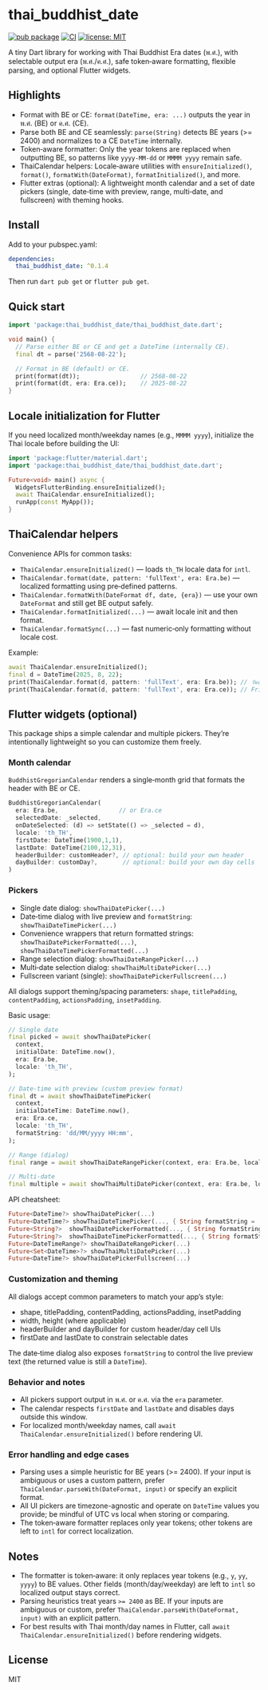 # thai_buddhist_date

[![pub package](https://img.shields.io/pub/v/thai_buddhist_date.svg)](https://pub.dev/packages/thai_buddhist_date)
[![CI](https://github.com/Kidpech-code/thai_buddhist_date/actions/workflows/ci.yml/badge.svg)](https://github.com/Kidpech-code/thai_buddhist_date/actions)
[![license: MIT](https://img.shields.io/badge/license-MIT-blue.svg)](LICENSE)

A tiny Dart library for working with Thai Buddhist Era dates (พ.ศ.), with selectable output era (พ.ศ./ค.ศ.), safe token‑aware formatting, flexible parsing, and optional Flutter widgets.

## Highlights

- Format with BE or CE: `format(DateTime, era: ...)` outputs the year in พ.ศ. (BE) or ค.ศ. (CE).
- Parse both BE and CE seamlessly: `parse(String)` detects BE years (>= 2400) and normalizes to a CE `DateTime` internally.
- Token‑aware formatter: Only the year tokens are replaced when outputting BE, so patterns like `yyyy-MM-dd` or `MMMM yyyy` remain safe.
- ThaiCalendar helpers: Locale‑aware utilities with `ensureInitialized()`, `format()`, `formatWith(DateFormat)`, `formatInitialized()`, and more.
- Flutter extras (optional): A lightweight month calendar and a set of date pickers (single, date‑time with preview, range, multi‑date, and fullscreen) with theming hooks.

## Install

Add to your pubspec.yaml:

```yaml
dependencies:
  thai_buddhist_date: ^0.1.4
```

Then run `dart pub get` or `flutter pub get`.

## Quick start

```dart
import 'package:thai_buddhist_date/thai_buddhist_date.dart';

void main() {
  // Parse either BE or CE and get a DateTime (internally CE).
  final dt = parse('2568-08-22');

  // Format in BE (default) or CE.
  print(format(dt));                 // 2568-08-22
  print(format(dt, era: Era.ce));    // 2025-08-22
}
```

## Locale initialization for Flutter

If you need localized month/weekday names (e.g., `MMMM yyyy`), initialize the Thai locale before building the UI:

```dart
import 'package:flutter/material.dart';
import 'package:thai_buddhist_date/thai_buddhist_date.dart';

Future<void> main() async {
  WidgetsFlutterBinding.ensureInitialized();
  await ThaiCalendar.ensureInitialized();
  runApp(const MyApp());
}
```

## ThaiCalendar helpers

Convenience APIs for common tasks:

- `ThaiCalendar.ensureInitialized()` — loads `th_TH` locale data for `intl`.
- `ThaiCalendar.format(date, pattern: 'fullText', era: Era.be)` — localized formatting using pre‑defined patterns.
- `ThaiCalendar.formatWith(DateFormat df, date, {era})` — use your own `DateFormat` and still get BE output safely.
- `ThaiCalendar.formatInitialized(...)` — await locale init and then format.
- `ThaiCalendar.formatSync(...)` — fast numeric‑only formatting without locale cost.

Example:

```dart
await ThaiCalendar.ensureInitialized();
final d = DateTime(2025, 8, 22);
print(ThaiCalendar.format(d, pattern: 'fullText', era: Era.be)); // วันศุกร์ที่ 22 สิงหาคม 2568
print(ThaiCalendar.format(d, pattern: 'fullText', era: Era.ce)); // Friday, 22 สิงหาคม 2025 (localized)
```

## Flutter widgets (optional)

This package ships a simple calendar and multiple pickers. They’re intentionally lightweight so you can customize them freely.

### Month calendar

`BuddhistGregorianCalendar` renders a single‑month grid that formats the header with BE or CE.

```dart
BuddhistGregorianCalendar(
  era: Era.be,                 // or Era.ce
  selectedDate: _selected,
  onDateSelected: (d) => setState(() => _selected = d),
  locale: 'th_TH',
  firstDate: DateTime(1900,1,1),
  lastDate: DateTime(2100,12,31),
  headerBuilder: customHeader?, // optional: build your own header
  dayBuilder: customDay?,       // optional: build your own day cells
)
```

### Pickers

- Single date dialog: `showThaiDatePicker(...)`
- Date‑time dialog with live preview and `formatString`: `showThaiDateTimePicker(...)`
- Convenience wrappers that return formatted strings: `showThaiDatePickerFormatted(...)`, `showThaiDateTimePickerFormatted(...)`
- Range selection dialog: `showThaiDateRangePicker(...)`
- Multi‑date selection dialog: `showThaiMultiDatePicker(...)`
- Fullscreen variant (single): `showThaiDatePickerFullscreen(...)`

All dialogs support theming/spacing parameters: `shape`, `titlePadding`, `contentPadding`, `actionsPadding`, `insetPadding`.

Basic usage:

```dart
// Single date
final picked = await showThaiDatePicker(
  context,
  initialDate: DateTime.now(),
  era: Era.be,
  locale: 'th_TH',
);

// Date-time with preview (custom preview format)
final dt = await showThaiDateTimePicker(
  context,
  initialDateTime: DateTime.now(),
  era: Era.ce,
  locale: 'th_TH',
  formatString: 'dd/MM/yyyy HH:mm',
);

// Range (dialog)
final range = await showThaiDateRangePicker(context, era: Era.be, locale: 'th_TH');

// Multi-date
final multiple = await showThaiMultiDatePicker(context, era: Era.be, locale: 'th_TH');

```

API cheatsheet:

```dart
Future<DateTime?> showThaiDatePicker(...)
Future<DateTime?> showThaiDateTimePicker(..., { String formatString = 'dd/MM/yyyy HH:mm' })
Future<String?>  showThaiDatePickerFormatted(..., { String formatString = 'dd/MM/yyyy' })
Future<String?>  showThaiDateTimePickerFormatted(..., { String formatString = 'dd/MM/yyyy HH:mm' })
Future<DateTimeRange?> showThaiDateRangePicker(...)
Future<Set<DateTime>?> showThaiMultiDatePicker(...)
Future<DateTime?> showThaiDatePickerFullscreen(...)
```

### Customization and theming

All dialogs accept common parameters to match your app’s style:

- shape, titlePadding, contentPadding, actionsPadding, insetPadding
- width, height (where applicable)
- headerBuilder and dayBuilder for custom header/day cell UIs
- firstDate and lastDate to constrain selectable dates

The date‑time dialog also exposes `formatString` to control the live preview text (the returned value is still a `DateTime`).

### Behavior and notes

- All pickers support output in พ.ศ. or ค.ศ. via the `era` parameter.
- The calendar respects `firstDate` and `lastDate` and disables days outside this window.
- For localized month/weekday names, call `await ThaiCalendar.ensureInitialized()` before rendering UI.

### Error handling and edge cases

- Parsing uses a simple heuristic for BE years (>= 2400). If your input is ambiguous or uses a custom pattern, prefer `ThaiCalendar.parseWith(DateFormat, input)` or specify an explicit format.
- All UI pickers are timezone-agnostic and operate on `DateTime` values you provide; be mindful of UTC vs local when storing or comparing.
- The token‑aware formatter replaces only year tokens; other tokens are left to `intl` for correct localization.

## Notes

- The formatter is token‑aware: it only replaces year tokens (e.g., `y`, `yy`, `yyyy`) to BE values. Other fields (month/day/weekday) are left to `intl` so localized output stays correct.
- Parsing heuristics treat years `>= 2400` as BE. If your inputs are ambiguous or custom, prefer `ThaiCalendar.parseWith(DateFormat, input)` with an explicit pattern.
- For best results with Thai month/day names in Flutter, call `await ThaiCalendar.ensureInitialized()` before rendering widgets.

## License

MIT
